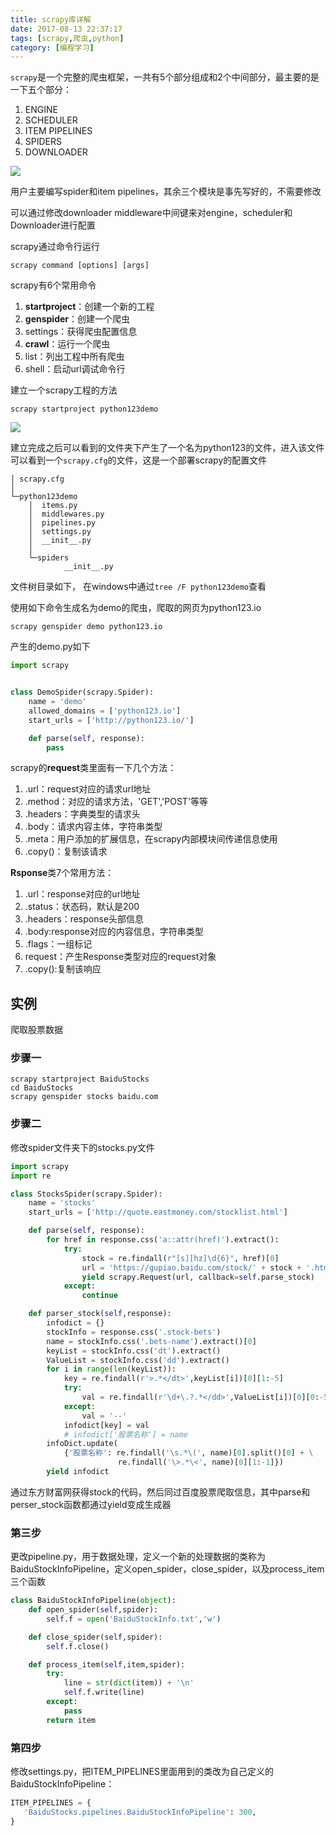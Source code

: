 ```yaml
---
title: scrapy库详解
date: 2017-08-13 22:37:17
tags: [scrapy,爬虫,python]
category: [编程学习]
---
```


`scrapy`是一个完整的爬虫框架，一共有5个部分组成和2个中间部分，最主要的是一下五个部分：

1. ENGINE
2. SCHEDULER
3. ITEM PIPELINES
4. SPIDERS
5. DOWNLOADER

<!--more-->

![](http://ooi9t4tvk.bkt.clouddn.com/17-8-14/88536273.jpg)

用户主要编写spider和item pipelines，其余三个模块是事先写好的，不需要修改

可以通过修改downloader middleware中间键来对engine，scheduler和Downloader进行配置

scrapy通过命令行运行

```
scrapy command [options] [args]
```

scrapy有6个常用命令

1. **startproject**：创建一个新的工程
2. **genspider**：创建一个爬虫
3. settings：获得爬虫配置信息
4. **crawl**：运行一个爬虫
5. list：列出工程中所有爬虫
6. shell：启动url调试命令行

建立一个scrapy工程的方法

```
scrapy startproject python123demo
```

![](http://ooi9t4tvk.bkt.clouddn.com/17-8-14/62349910.jpg)

建立完成之后可以看到的文件夹下产生了一个名为python123的文件，进入该文件可以看到一个`scrapy.cfg`的文件，这是一个部署scrapy的配置文件

```
│ scrapy.cfg
│
└─python123demo
    │  items.py
    │  middlewares.py
    │  pipelines.py
    │  settings.py
    │  __init__.py
    │
    └─spiders
            __init__.py
```

文件树目录如下， 在windows中通过`tree /F python123demo`查看



使用如下命令生成名为demo的爬虫，爬取的网页为python123.io

`scrapy genspider demo python123.io`

产生的demo.py如下

```python
import scrapy


class DemoSpider(scrapy.Spider):
    name = 'demo'
    allowed_domains = ['python123.io']
    start_urls = ['http://python123.io/']

    def parse(self, response):
        pass
```



scrapy的**request**类里面有一下几个方法：

1. .url：request对应的请求url地址
2. .method：对应的请求方法，'GET','POST'等等
3. .headers：字典类型的请求头
4. .body：请求内容主体，字符串类型
5. .meta：用户添加的扩展信息，在scrapy内部模块间传递信息使用
6. .copy()：复制该请求



**Rsponse**类7个常用方法：

1. .url：response对应的url地址
2. .status：状态码，默认是200
3. .headers：response头部信息
4. .body:response对应的内容信息，字符串类型
5. .flags：一组标记
6. request：产生Response类型对应的request对象
7. .copy():复制该响应




## 实例

爬取股票数据

### 步骤一

```shell
scrapy startproject BaiduStocks
cd BaiduStocks
scrapy genspider stocks baidu.com
```

### 步骤二

修改spider文件夹下的stocks.py文件

```python
import scrapy
import re

class StocksSpider(scrapy.Spider):
    name = 'stocks'
    start_urls = ['http://quote.eastmoney.com/stocklist.html']

    def parse(self, response):
        for href in response.css('a::attr(href)').extract():
            try:
                stock = re.findall(r"[s][hz]\d{6}", href)[0]
                url = 'https://gupiao.baidu.com/stock/' + stock + '.html'
                yield scrapy.Request(url, callback=self.parse_stock)
            except:
                continue

    def parser_stock(self,response):
        infodict = {}
        stockInfo = response.css('.stock-bets')
        name = stockInfo.css('.bets-name').extract()[0]
        keyList = stockInfo.css('dt').extract()
        ValueList = stockInfo.css('dd').extract()
        for i in range(len(keyList)):
            key = re.findall(r'>.*</dt>',keyList[i])[0][1:-5]
            try:
                val = re.findall(r'\d+\.?.*</dd>',ValueList[i])[0][0:-5]
            except:
                val = '--'
            infodict[key] = val
            # infodict['股票名称'] = name
        infoDict.update(
            {'股票名称': re.findall('\s.*\(', name)[0].split()[0] + \
                        re.findall('\>.*\<', name)[0][1:-1]})
        yield infodict
```

通过东方财富网获得stock的代码，然后同过百度股票爬取信息，其中parse和perser_stock函数都通过yield变成生成器

### 第三步

更改pipeline.py，用于数据处理，定义一个新的处理数据的类称为BaiduStockInfoPipeline，定义open_spider，close_spider，以及process_item三个函数

```python
class BaiduStockInfoPipeline(object):
    def open_spider(self,spider):
        self.f = open('BaiduStockInfo.txt','w')

    def close_spider(self,spider):
        self.f.close()

    def process_item(self,item,spider):
        try:
            line = str(dict(item)) + '\n'
            self.f.write(line)
        except:
            pass
        return item
```

### 第四步

修改settings.py，把ITEM_PIPELINES里面用到的类改为自己定义的BaiduStockInfoPipeline：

```python
ITEM_PIPELINES = {
   'BaiduStocks.pipelines.BaiduStockInfoPipeline': 300,
}
```






